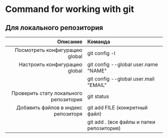 # Command for working with git
## Для локального репозитория
| Описание | Команда |
|---------:|:--------|
| Посмотреть конфигурацию global | git config -l |
| Настроить конфигурацию global | git config --global user.name "NAME"  |
|                               | git config --global user.mail "EMAIL" |
| Проверить стату локального репозитория | git status |
|Добавить файлов в индекс репозиторя | git add FILE (конкретный файл)|
|                                   | git add . (все файлы и папки репозитория)|